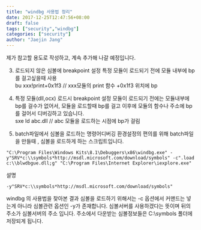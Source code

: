 ```yaml
---
title: "windbg 사용법 정리"
date: 2017-12-25T12:47:56+08:00
draft: false
tags: ["security","windbg"]
categories: ["security"]
author: "Jaejin Jang"
---
```


제가 참고할 용도로 작성하고, 계속 추가해 나갈 예정입니다.

3. 로드되지 않은 심볼에 breakpoint 설정
특정 모듈이 로드되기 전에 모듈 내부에 bp를 걸고싶을때 사용<br>
bu xxx!print+0x1f3 // xxx모듈의 print 함수 +0x1f3 위치에 bp

2. 특정 모듈(dll,ocx) 로드시 breakpoint 설정
모듈이 로드되기 전에는 모듈내부에 bp를 걸수가 없어서, 모듈을 로드할때 bp를 걸고 이후에 모듈의 함수나 주소에 bp를 걸어서 디버깅하고 있습니다.<br>
sxe ld abc.dll    // abc 모듈을 로드하는 시점에 bp가 걸림

1. batch파일에서 심볼을 로드하는 명령어디버깅 환경설정의 편의를 위해 batch파일을 만들때 , 심볼을 로드하게 하는 스크립트입니다.
```
"C:\Program Files\Windows Kits\8.1\Debuggers\x86\windbg.exe" -y"SRV*c:\\symbols*http://msdl.microsoft.com/download/symbols" -c".load c:\\blwdbgue.dll;g" "C:\Program Files\Internet Explorer\iexplore.exe"
```

설명<br>
```
-y"SRV*c:\\symbols*http://msdl.microsoft.com/download/symbols" 
```
windbg 의 사용법을 찾아본 결과 심볼을 로드하기 위해서는 -c 옵션에서 커맨드는 넣는게 아니라 심볼관련 옵션인 -y가 존재합니다. 
심볼서버를 사용하겠다는 뜻이며 뒤의 주소가 심볼서버의 주소 입니다. 주소에서 다운받는 심볼정보들은 C:\symbols 폴더에 저장되게 됩니다.
